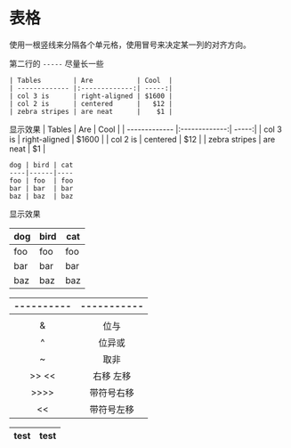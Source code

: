 # 表格

使用一根竖线来分隔各个单元格，使用冒号来决定某一列的对齐方向。

第二行的 `-----` 尽量长一些
~~~
| Tables        | Are           | Cool  |
| ------------- |:-------------:| -----:|
| col 3 is      | right-aligned | $1600 |
| col 2 is      | centered      |   $12 |
| zebra stripes | are neat      |    $1 |
~~~
显示效果
| Tables        | Are           | Cool  |
| ------------- |:-------------:| -----:|
| col 3 is      | right-aligned | $1600 |
| col 2 is      | centered      |   $12 |
| zebra stripes | are neat      |    $1 |

~~~
dog | bird | cat
----|------|----
foo | foo  | foo
bar | bar  | bar
baz | baz  | baz
~~~

显示效果

dog | bird | cat
----|------|----
foo | foo  | foo
bar | bar  | bar
baz | baz  | baz



|----------|-----------|
|:--------:|:---------:|
| | |位或|
|&|位与|
|^|位异或|
|~|取非|
|>> <<| 右移 左移|
|>>>>|带符号右移|
|<<|带符号左移|


| test| test|
|----------|----------|